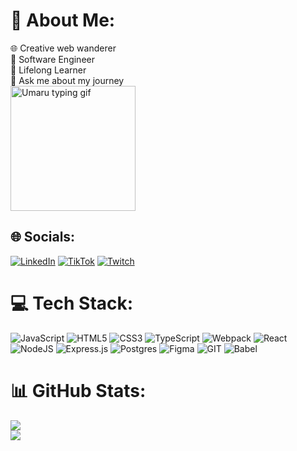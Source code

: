 

# 💫 About Me:

  
🌐 Creative web wanderer<br>🩷 Software Engineer<br>🌱 Lifelong Learner<br>💬 Ask me about my journey<br>
  <img src="https://media.tenor.com/28mUekwjEMsAAAAC/himouto-umaru-chan-umaru.gif" alt="Umaru typing gif" width="200px">
 

## 🌐 Socials:

  
[![LinkedIn](https://img.shields.io/badge/LinkedIn-%230077B5.svg?logo=linkedin&logoColor=white)](https://linkedin.com/in/julieluangpraxay) [![TikTok](https://img.shields.io/badge/TikTok-%23000000.svg?logo=TikTok&logoColor=white)](https://tiktok.com/@jooliekawaii) [![Twitch](https://img.shields.io/badge/Twitch-%239146FF.svg?logo=Twitch&logoColor=white)](https://twitch.tv/joolie) 


# 💻 Tech Stack:

  
![JavaScript](https://img.shields.io/badge/javascript-%23323330.svg?style=for-the-badge&logo=javascript&logoColor=%23F7DF1E) ![HTML5](https://img.shields.io/badge/html5-%23E34F26.svg?style=for-the-badge&logo=html5&logoColor=white) 
![CSS3](https://img.shields.io/badge/css3-%231572B6.svg?style=for-the-badge&logo=css3&logoColor=white)
![TypeScript](https://img.shields.io/badge/typescript-%23007ACC.svg?style=for-the-badge&logo=typescript&logoColor=white) ![Webpack](https://img.shields.io/badge/webpack-%238DD6F9.svg?style=for-the-badge&logo=webpack&logoColor=black) ![React](https://img.shields.io/badge/react-%2320232a.svg?style=for-the-badge&logo=react&logoColor=%2361DAFB) ![NodeJS](https://img.shields.io/badge/node.js-6DA55F?style=for-the-badge&logo=node.js&logoColor=white) ![Express.js](https://img.shields.io/badge/express.js-%23404d59.svg?style=for-the-badge&logo=express&logoColor=%2361DAFB) ![Postgres](https://img.shields.io/badge/postgres-%23316192.svg?style=for-the-badge&logo=postgresql&logoColor=white) ![Figma](https://img.shields.io/badge/figma-%23F24E1E.svg?style=for-the-badge&logo=figma&logoColor=white) ![GIT](https://img.shields.io/badge/Git-fc6d26?style=for-the-badge&logo=git&logoColor=white) ![Babel](https://img.shields.io/badge/Babel-F9DC3e?style=for-the-badge&logo=babel&logoColor=black)


  
# 📊 GitHub Stats:

    
![](https://github-readme-streak-stats.herokuapp.com/?user=julieluangpraxay&theme=dracula&hide_border=false)<br/>
![](https://github-readme-stats.vercel.app/api/top-langs/?username=julieluangpraxay&theme=dracula&hide_border=false&include_all_commits=false&count_private=true&layout=compact)


